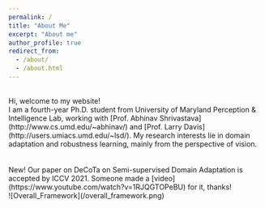 ```yaml
---
permalink: /
title: "About Me"
excerpt: "About me"
author_profile: true
redirect_from: 
  - /about/
  - /about.html
---
```

<br>
Hi, welcome to my website!
<br>
I am a fourth-year Ph.D. student from University of Maryland Perception & Intelligence Lab, working with [Prof. Abhinav Shrivastava](http://www.cs.umd.edu/~abhinav/) and [Prof. Larry Davis](http://users.umiacs.umd.edu/~lsd/). My research interests lie in domain adaptation and robustness learning, mainly from the perspective of vision.
<br>
<br>
<br>
New! Our paper on DeCoTa on Semi-supervised Domain Adaptation is accepted by ICCV 2021. Someone made a [video](https://www.youtube.com/watch?v=1RJQGTOPeBU) for it, thanks!
<br>
![Overall_Framework](/overall_framework.png)

